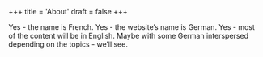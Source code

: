 +++
title = 'About'
draft = false
+++

Yes - the name is French. Yes - the website’s name is German. Yes - most of the content will be in English. Maybe with some German interspersed depending on the topics - we’ll see.
